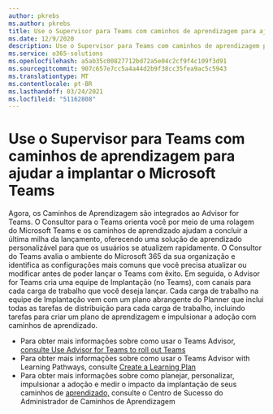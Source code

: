 ```yaml
---
author: pkrebs
ms.author: pkrebs
title: Use o Supervisor para Teams com caminhos de aprendizagem para ajudar a implantar o Microsoft Teams
ms.date: 12/9/2020
description: Use o Supervisor para Teams com caminhos de aprendizagem para ajudar a implantar o Microsoft Teams
ms.service: o365-solutions
ms.openlocfilehash: a5ab35c00827712bd72a5e04c2cf9f4c109f3d91
ms.sourcegitcommit: 907c657e7cc5a4a44d2b9f38cc35fea9ac5c5943
ms.translationtype: MT
ms.contentlocale: pt-BR
ms.lasthandoff: 03/24/2021
ms.locfileid: "51162808"
---
```

# <a name="use-advisor-for-teams-with-learning-pathways-to-help-roll-out-microsoft-teams"></a>Use o Supervisor para Teams com caminhos de aprendizagem para ajudar a implantar o Microsoft Teams
Agora, os Caminhos de Aprendizagem são integrados ao Advisor for Teams. O Consultor para o Teams orienta você por meio de uma rolagem do Microsoft Teams e os caminhos de aprendizado ajudam a concluir a última milha da lançamento, oferecendo uma solução de aprendizado personalizável para que os usuários se atualizem rapidamente. O Consultor do Teams avalia o ambiente do Microsoft 365 da sua organização e identifica as configurações mais comuns que você precisa atualizar ou modificar antes de poder lançar o Teams com êxito. Em seguida, o Advisor for Teams cria uma equipe de Implantação (no Teams), com canais para cada carga de trabalho que você deseja lançar. Cada carga de trabalho na equipe de Implantação vem com um plano abrangente do Planner que inclui todas as tarefas de distribuição para cada carga de trabalho, incluindo tarefas para criar um plano de aprendizagem e impulsionar a adoção com caminhos de aprendizado.

- Para obter mais informações sobre como usar o Teams Advisor, [consulte Use Advisor for Teams to roll out Teams](/microsoftteams/use-advisor-teams-roll-out)
- Para obter mais informações sobre como usar o Teams Advisor with Learning Pathways, consulte [Create a Learning Plan](/microsoftteams/use-advisor-teams-roll-out#create-a-learning-plan)
- Para obter mais informações sobre como planejar, personalizar, impulsionar a adoção e medir o impacto da implantação de seus caminhos de [aprendizado,](custom_successcenter.md) consulte o Centro de Sucesso do Administrador de Caminhos de Aprendizagem